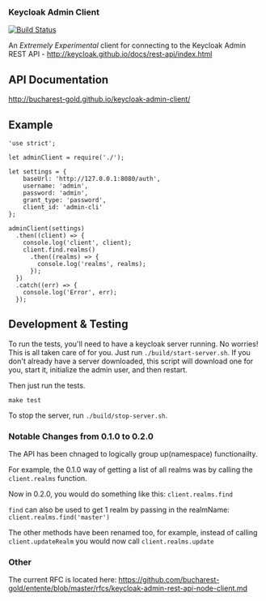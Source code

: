 ### Keycloak Admin Client

[![Build Status](https://travis-ci.org/bucharest-gold/keycloak-admin-client.svg?branch=master)](https://travis-ci.org/bucharest-gold/keycloak-admin-client)

An _Extremely Experimental_ client for connecting to the Keycloak Admin REST API - http://keycloak.github.io/docs/rest-api/index.html

## API Documentation

http://bucharest-gold.github.io/keycloak-admin-client/

## Example

    'use strict';

    let adminClient = require('./');

    let settings = {
        baseUrl: 'http://127.0.0.1:8080/auth',
        username: 'admin',
        password: 'admin',
        grant_type: 'password',
        client_id: 'admin-cli'
    };

    adminClient(settings)
      .then((client) => {
        console.log('client', client);
        client.find.realms()
          .then((realms) => {
            console.log('realms', realms);
          });
      })
      .catch((err) => {
        console.log('Error', err);
      });


## Development & Testing

To run the tests, you'll need to have a keycloak server running. No worries!
This is all taken care of for you. Just run `./build/start-server.sh`.
If you don't already have a server downloaded, this script will download one
for you, start it, initialize the admin user, and then restart.

Then just run the tests.

    make test

To stop the server, run `./build/stop-server.sh`.


### Notable Changes from 0.1.0 to 0.2.0

The API has been chnaged to logically group up(namespace) functionailty.

For example,  the 0.1.0 way of getting a list of all realms was by calling the `client.realms` function.

Now in 0.2.0, you would do something like this: `client.realms.find`

`find` can also be used to get 1 realm by passing in the realmName: `client.realms.find('master')`

The other methods have been renamed too, for example, instead of calling `client.updateRealm` you would now call `client.realms.update`

### Other

The current RFC is located here: https://github.com/bucharest-gold/entente/blob/master/rfcs/keycloak-admin-rest-api-node-client.md
